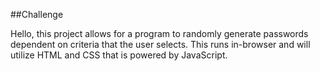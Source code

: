 ##Challenge

Hello, this project allows for a program to randomly generate passwords dependent on criteria that the user selects. This runs in-browser and will utilize HTML and CSS that is powered by JavaScript.